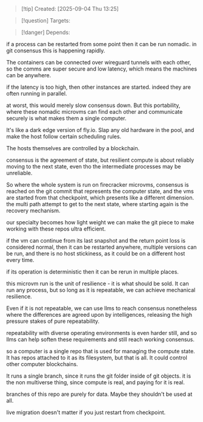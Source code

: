 
>[!tip] Created: [2025-09-04 Thu 13:25]

>[!question] Targets: 

>[!danger] Depends: 

if a process can be restarted from some point then it can be run nomadic.  in git consensus this is happening rapidly.

The containers can be connected over wireguard tunnels with each other, so the comms are super secure and low latency, which means the machines can be anywhere.

if the latency is too high, then other instances are started.  indeed they are often running in parallel.

at worst, this would merely slow consensus down.  But this portability, where these nomadic microvms can find each other and communicate securely is what makes them a single computer.

It's like a dark edge version of fly.io.  Slap any old hardware in the pool, and make the host follow certain scheduling rules.

The hosts themselves are controlled by a blockchain.

consensus is the agreement of state, but resilient compute is about reliably moving to the next state, even tho the intermediate processes may be unreliable.

So where the whole system is run on firecracker microvms, consensus is reached on the git commit that represents the computer state, and the vms are started from that checkpoint, which presents like a different dimension.  the multi path attempt to get to the next state, where starting again is the recovery mechanism.

our specialty becomes how light weight we can make the git piece to make working with these repos ultra efficient.

if the vm can continue from its last snapshot and the return point loss is considered normal, then it can be restarted anywhere, multiple versions can be run, and there is no host stickiness, as it could be on a different host every time.

if its operation is deterministic then it can be rerun in multiple places.

this microvm run is the unit of resilience - it is what should be sold.  It can run any process, but so long as it is repeatable, we can achieve mechanical resilience.

Even if it is not repeatable, we can use llms to reach consensus nonetheless where the differences are agreed upon by intelligences, releasing the high pressure stakes of pure repeatability.

repeatability with diverse operating environments is even harder still, and so llms can help soften these requirements and still reach working consensus.

so a computer is a single repo that is used for managing the compute state.  It has repos attached to it as its filesystem, but that is all.  It could control other computer blockchains.

It runs a single branch, since it runs the git folder inside of git objects.  it is the non multiverse thing, since compute is real, and paying for it is real.

branches of this repo are purely for data.  Maybe they shouldn't be used at all.

live migration doesn't matter if you just restart from checkpoint.